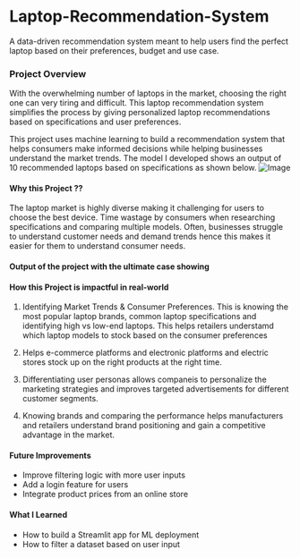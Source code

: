 # Laptop-Recommendation-System
A data-driven recommendation system meant to help users find the perfect laptop based on their preferences, budget and use case. 

### Project Overview
With the overwhelming number of laptops in the market, choosing the right one can very tiring and difficult. This laptop recommendation system simplifies the process by giving personalized laptop recommendations based on specifications and user preferences. 

This project uses machine learning to build a recommendation system that helps consumers make informed decisions while helping businesses understand the market trends. The model I developed shows an output of 10 recommended laptops based on specifications as shown below. 
![Image](https://github.com/user-attachments/assets/b708c389-d256-4c8b-87b8-65ac066e4e92)

#### Why this Project ??
The laptop market is highly diverse making it challenging for users to choose the best device. 
Time wastage by consumers when researching specifications and comparing multiple models. 
Often, businesses struggle to understand customer needs and demand trends hence this makes it easier for them to understand consumer needs. 

#### Output of the project with the ultimate case showing 

#### How this Project is impactful in real-world 
1. Identifying Market Trends & Consumer Preferences. This is knowing the most popular laptop brands, common laptop specifications and identifying high vs low-end laptops. This helps retailers understamd which laptop models to stock based on the consumer preferences

2. Helps e-commerce platforms and electronic platforms and electric stores stock up on the right products at the right time.

3. Differentiating user personas allows companeis to personalize the marketing strategies and improves targeted advertisements for different customer segments.

4. Knowing brands and comparing the performance helps manufacturers and retailers understand brand positioning and gain a competitive advantage in the market.


#### Future Improvements
- Improve filtering logic with more user inputs 
- Add a login feature for users
- Integrate product prices from an online store

#### What I Learned
- How to build a Streamlit app for ML deployment
- How to filter a dataset based on user input


